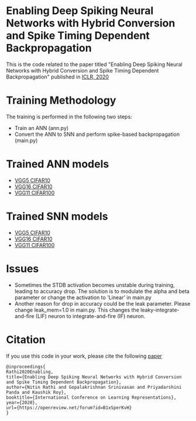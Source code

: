 # Enabling Deep Spiking Neural Networks with Hybrid Conversion and Spike Timing Dependent Backpropagation

This is the code related to the paper titled "Enabling Deep Spiking Neural Networks with Hybrid Conversion and Spike Timing Dependent Backpropagation" published in [ICLR, 2020](https://openreview.net/forum?id=B1xSperKvH)

# Training Methodology
The training is performed in the following two steps:
* Train an ANN (ann.py)
* Convert the ANN to SNN and perform spike-based backpropagation (main.py)

# Trained ANN models
* [VGG5 CIFAR10](https://purdue0-my.sharepoint.com/:u:/g/personal/rathi2_purdue_edu/EeRnXta_mUlAspqjAYoRV_kB-7MFWCFg2dr1QkClhP1QZw?e=b0N6fu)
* [VGG16 CIFAR10](https://purdue0-my.sharepoint.com/:u:/g/personal/rathi2_purdue_edu/EVQNuuHVX7xKppDaS_eEFRgBsgoMdjfF-IA7CQz_NV8YDA?e=nCVd2a)
* [VGG11 CIFAR100](https://purdue0-my.sharepoint.com/:u:/g/personal/rathi2_purdue_edu/EeiWohdj0dNLp1rw0CxZ9AEBMwoFVyllUBVzf6AzY5pzUg?e=G3u8gT)

# Trained SNN models
* [VGG5 CIFAR10](https://purdue0-my.sharepoint.com/:u:/g/personal/rathi2_purdue_edu/EdT_NJNpyhtKtVkAz28F8-kBv0jPwuAFfJ_5jwqgMHRzAQ?e=yVAMZY)
* [VGG16 CIFAR10](https://purdue0-my.sharepoint.com/:u:/g/personal/rathi2_purdue_edu/EbRwkK0yO-lEjnN2Is2rGhwBtFEeO5WZG0JtWl_107sqvg?e=gBQUwo)
* [VGG11 CIFAR100](https://purdue0-my.sharepoint.com/:u:/g/personal/rathi2_purdue_edu/EeJz41FHZVpCvL6yZqWJtyIB3wRcUsnudsPp7QYiWPpH5w?e=gh74Vo)

# Issues
* Sometimes the STDB activation becomes unstable during training, leading to accuracy drop. The solution is to modulate the alpha and beta parameter or change the activation to 'Linear' in main.py
* Another reason for drop in accuracy could be the leak parameter. Please change leak_mem=1.0 in main.py. This changes the leaky-integrate-and-fire (LIF) neuron to integrate-and-fire (IF) neuron.

# Citation
If you use this code in your work, please cite the following [paper](https://openreview.net/forum?id=B1xSperKvH)
```
@inproceedings{
Rathi2020Enabling,
title={Enabling Deep Spiking Neural Networks with Hybrid Conversion and Spike Timing Dependent Backpropagation},
author={Nitin Rathi and Gopalakrishnan Srinivasan and Priyadarshini Panda and Kaushik Roy},
booktitle={International Conference on Learning Representations},
year={2020},
url={https://openreview.net/forum?id=B1xSperKvH}
}
```


